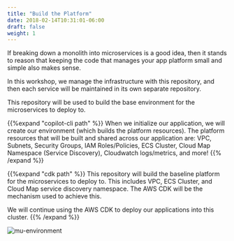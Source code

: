 ```yaml
---
title: "Build the Platform"
date: 2018-02-14T10:31:01-06:00
draft: false
weight: 1
---
```


If breaking down a monolith into microservices is a good idea, then it stands to reason that
keeping the code that manages your app platform small and simple also makes sense.

In this workshop, we manage the infrastructure with this repository, and then each service
will be maintained in its own separate repository.

This repository will be used to build the base environment for the microservices to deploy to.

{{%expand "copilot-cli path" %}}
When we initialize our application, we will create our environment (which builds the platform resources). The platform resources that will be built and shared across our application are: VPC, Subnets, Security Groups, IAM Roles/Policies, ECS Cluster, Cloud Map Namespace (Service Discovery), Cloudwatch logs/metrics, and more!
{{% /expand %}}

{{%expand "cdk path" %}}
This repository will build the baseline platform for the microservices to deploy to. This includes VPC, ECS Cluster, and Cloud Map service discovery namespace. The AWS CDK will be the mechanism used to achieve this.

We will continue using the AWS CDK to deploy our applications into this cluster.
{{% /expand %}}

![mu-environment](/images/mu-topology-vpc.png)
